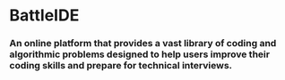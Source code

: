 # BattleIDE

### An online platform that provides a vast library of coding and algorithmic problems designed to help users improve their coding skills and prepare for technical interviews.
